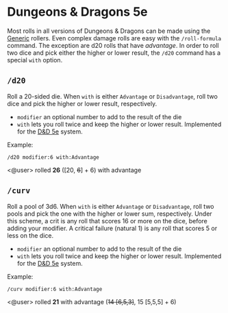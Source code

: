 # Dungeons & Dragons 5e

Most rolls in all versions of Dungeons & Dragons can be made using the [Generic](/systems/generic) rollers. Even complex damage rolls are easy with the `/roll-formula` command. The exception are d20 rolls that have *advantage*. In order to roll two dice and pick either the higher or lower result, the `/d20` command has a special `with` option.

## `/d20`

Roll a 20-sided die. When `with` is either `Advantage` or `Disadvantage`, roll two dice and pick the higher or lower result, respectively.

* `modifier` an optional number to add to the result of the die
* `with` lets you roll twice and keep the higher or lower result. Implemented for the [D&D 5e](/systems/dnd5e) system.

<!-- panels:start -->
<!-- panels:title -->
Example:
<!-- div:left-panel -->
```invocation
/d20 modifier:6 with:Advantage
```
<!-- div:right-panel -->
<@user> rolled **26** ([20, ~~6~~] + 6) with advantage
<!-- panels:end -->

## `/curv`

Roll a pool of 3d6. When `with` is either `Advantage` or `Disadvantage`, roll two pools and pick the one with the higher or lower sum, respectively. Under this scheme, a crit is any roll that scores 16 or more on the dice, before adding your modifier. A critical failure (natural 1) is any roll that scores 5 or less on the dice.

* `modifier` an optional number to add to the result of the die
* `with` lets you roll twice and keep the higher or lower result. Implemented for the [D&D 5e](/systems/dnd5e) system.

<!-- panels:start -->
<!-- panels:title -->
Example:
<!-- div:left-panel -->
```invocation
/curv modifier:6 with:Advantage
```
<!-- div:right-panel -->
<@user> rolled **21** with advantage (~~14 [6,5,3]~~, 15 [5,5,5] + 6)
<!-- panels:end -->
